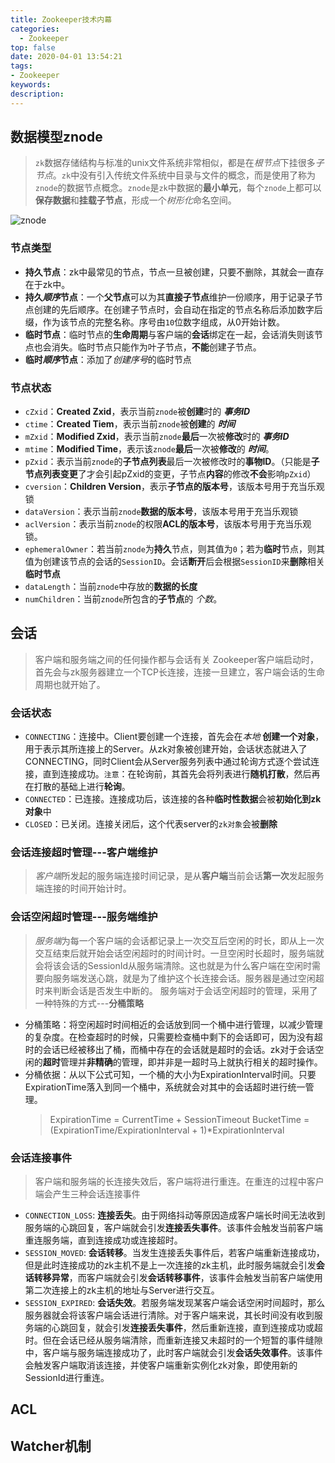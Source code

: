 ```yaml
---
title: Zookeeper技术内幕
categories:
  - Zookeeper
top: false
date: 2020-04-01 13:54:21
tags: 
- Zookeeper
keywords:
description: 
---
```


## 数据模型znode
> `zk`数据存储结构与标准的unix文件系统非常相似，都是在*根节点*下挂很多*子节点*。`zk`中没有引入传统文件系统中目录与文件的概念，而是使用了称为`znode`的数据节点概念。`znode`是`zk`中数据的**最小单元**，每个`znode`上都可以**保存数据**和**挂载子节点**，形成一个*树形化*命名空间。

![znode](/images/znode.png)

### 节点类型
-  **持久节点**：zk中最常见的节点，节点一旦被创建，只要不删除，其就会一直存在于zk中。
- **持久*顺序*节点**：一个**父节点**可以为其**直接子节点**维护一份顺序，用于记录子节点创建的先后顺序。在创建子节点时，会自动在指定的节点名称后添加数字后缀，作为该节点的完整名称。序号由`10`位数字组成，从0开始计数。
-  **临时节点**：临时节点的**生命周期**与客户端的**会话**绑定在一起，会话消失则该节点也会消失。临时节点只能作为叶子节点，**不能**创建子节点。
-  **临时*顺序*节点**：添加了*创建序号*的临时节点

### 节点状态
- `cZxid`：**Created Zxid**，表示当前`znode`被**创建**时的 ***事务ID***
- `ctime`：**Created Tiem**，表示当前`znode`被**创建**的 ***时间***
- `mZxid`：**Modified Zxid**，表示当前`znode`**最后**一次被**修改**时的 ***事务ID***
- `mtime`：**Modified Time**，表示该`znode`**最后**一次被**修改**的 ***时间***。
- `pZxid`：表示当前`znode`的**子节点列表**最后一次被修改时的**事物ID**。（只能是**子节点列表变更**了才会引起pZxid的变更，子节点**内容**的修改**不会**影响`pZxid`）
- `cversion`：**Children Version**，表示**子节点的版本号**，该版本号用于充当乐观锁
- `dataVersion`：表示当前`znode`**数据的版本号**，该版本号用于充当乐观锁
- `aclVersion`：表示当前`znode`的权限**ACL的版本号**，该版本号用于充当乐观锁。
- `ephemeralOwner`：若当前`znode`为**持久**节点，则其值为`0`；若为**临时**节点，则其值为创建该节点的会话的`SessionID`。会话**断开**后会根据`SessionID`来**删除**相关**临时节点**
- `dataLength`：当前`znode`中存放的**数据的长度**
- `numChildren`：当前`znode`所包含的**子节点**的 *个数*。

## 会话
> 客户端和服务端之间的任何操作都与会话有关
> Zookeeper客户端启动时，首先会与zk服务器建立一个TCP长连接，连接一旦建立，客户端会话的生命周期也就开始了。

### 会话状态
- `CONNECTING`：连接中。Client要创建一个连接，首先会在*本地* **创建一个对象**，用于表示其所连接上的Server。从zk对象被创建开始，会话状态就进入了CONNECTING，同时Client会从Server服务列表中通过轮询方式逐个尝试连接，直到连接成功。`注意`：在轮询前，其首先会将列表进行**随机打散**，然后再在打散的基础上进行**轮询**。
- `CONNECTED`：已连接。连接成功后，该连接的各种**临时性数据**会被**初始化到zk对象**中
- `CLOSED`：已关闭。连接关闭后，这个代表server的`zk对象`会被**删除**

### 会话连接超时管理---客户端维护
> *客户端*所发起的服务端连接时间记录，是从**客户端**当前会话**第一次**发起服务端连接的时间开始计时。

### 会话空闲超时管理---服务端维护
> *服务端*为每一个客户端的会话都记录上一次交互后空闲的时长，即从上一次交互结束后就开始会话空闲超时的时间计时。一旦空闲时长超时，服务端就会将该会话的SessionId从服务端清除。这也就是为什么客户端在空闲时需要向服务端发送心跳，就是为了维护这个长连接会话。服务器是通过空闲超时来判断会话是否发生中断的。
> 服务端对于会话空闲超时的管理，采用了一种特殊的方式---**分桶策略**

- 分桶策略：将空闲超时时间相近的会话放到同一个桶中进行管理，以减少管理的复杂度。在检查超时的时候，只需要检查桶中剩下的会话即可，因为没有超时的会话已经被移出了桶，而桶中存在的会话就是超时的会话。zk对于会话空闲的**超时**管理并**非精确**的管理，即并非是一超时马上就执行相关的超时操作。
- 分桶依据：从以下公式可知，一个桶的大小为ExpirationInterval时间。只要ExpirationTime落入到同一个桶中，系统就会对其中的会话超时进行统一管理。
    > ExpirationTime = CurrentTime + SessionTimeout
    > BucketTime = (ExpirationTime/ExpirationInterval + 1)*ExpirationInterval


### 会话连接事件
> 客户端和服务端的长连接失效后，客户端将进行重连。在重连的过程中客户端会产生三种会话连接事件
- `CONNECTION_LOSS`: **连接丢失**。由于网络抖动等原因造成客户端长时间无法收到服务端的心跳回复，客户端就会引发**连接丢失事件**。该事件会触发当前客户端重连服务端，直到连接成功或连接超时。
- `SESSION_MOVED`: **会话转移**。当发生连接丢失事件后，若客户端重新连接成功，但是此时连接成功的zk主机不是上一次连接的zk主机，此时服务端就会引发**会话转移异常**，而客户端就会引发**会话转移事件**，该事件会触发当前客户端使用第二次连接上的zk主机的地址与Server进行交互。
- `SESSION_EXPIRED`: **会话失效**。若服务端发现某客户端会话空闲时间超时，那么服务器就会将该客户端会话进行清除。对于客户端来说，其长时间没有收到服务端的心跳回复，就会引发**连接丢失事件**，然后重新连接，直到连接成功或超时。但在会话已经从服务端清除，而重新连接又未超时的一个短暂的事件缝隙中，客户端与服务端连接成功了，此时客户端就会引发**会话失效事件**。该事件会触发客户端取消该连接，并使客户端重新实例化zk对象，即使用新的SessionId进行重连。

## ACL

## Watcher机制
